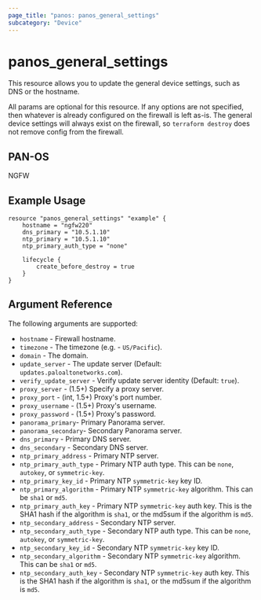 ```yaml
---
page_title: "panos: panos_general_settings"
subcategory: "Device"
---
```


# panos_general_settings

This resource allows you to update the general device settings, such as DNS
or the hostname.

All params are optional for this resource.  If any options are not specified,
then whatever is already configured on the firewall is left as-is.  The
general device settings will always exist on the firewall, so `terraform
destroy` does not remove config from the firewall.


## PAN-OS

NGFW


## Example Usage

```hcl
resource "panos_general_settings" "example" {
    hostname = "ngfw220"
    dns_primary = "10.5.1.10"
    ntp_primary = "10.5.1.10"
    ntp_primary_auth_type = "none"

    lifecycle {
        create_before_destroy = true
    }
}
```

## Argument Reference

The following arguments are supported:

* `hostname` - Firewall hostname.
* `timezone` - The timezone (e.g. - `US/Pacific`).
* `domain` - The domain.
* `update_server` - The update server (Default: `updates.paloaltonetworks.com`).
* `verify_update_server` - Verify update server identity (Default: `true`).
* `proxy_server` - (1.5+) Specify a proxy server.
* `proxy_port` - (int, 1.5+) Proxy's port number.
* `proxy_username` - (1.5+) Proxy's username.
* `proxy_password` - (1.5+) Proxy's password.
* `panorama_primary`- Primary Panorama server.
* `panorama_secondary`- Secondary Panorama server.
* `dns_primary` - Primary DNS server.
* `dns_secondary` - Secondary DNS server.
* `ntp_primary_address` - Primary NTP server.
* `ntp_primary_auth_type` - Primary NTP auth type.  This can be `none`,
  `autokey`, or `symmetric-key`.
* `ntp_primary_key_id` - Primary NTP `symmetric-key` key ID.
* `ntp_primary_algorithm` - Primary NTP `symmetric-key` algorithm.  This can be
  `sha1` or `md5`.
* `ntp_primary_auth_key` - Primary NTP `symmetric-key` auth key.  This is the
  SHA1 hash if the algorithm is `sha1`, or the md5sum if the algorithm is
  `md5`.
* `ntp_secondary_address` - Secondary NTP server.
* `ntp_secondary_auth_type` - Secondary NTP auth type.  This can be `none`,
  `autokey`, or `symmetric-key`.
* `ntp_secondary_key_id` - Secondary NTP `symmetric-key` key ID.
* `ntp_secondary_algorithm` - Secondary NTP `symmetric-key` algorithm.  This
  can be `sha1` or `md5`.
* `ntp_secondary_auth_key` - Secondary NTP `symmetric-key` auth key.  This is
  the SHA1 hash if the algorithm is `sha1`, or the md5sum if the algorithm is
  `md5`.

